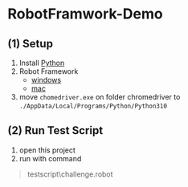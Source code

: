 # RobotFramwork-Demo

## (1) Setup

1. Install [Python](https://www.python.org/downloads/)
2. Robot Framework
    * [windows](https://medium.com/readmoreth/install-robot-framework-for-windows-408e3cbdb1c7) 
    * [mac](https://testersdock.com/robot-framework-install-mac/)
3. move ```chomedriver.exe``` on folder chromedriver to ```./AppData/Local/Programs/Python/Python310```


## (2) Run Test Script
1. open this project
2. run with command 
> testscript\challenge.robot